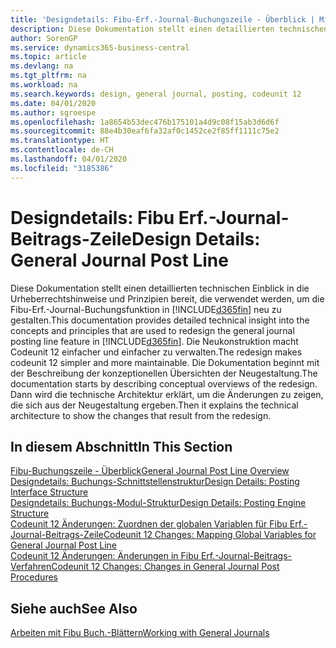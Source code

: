 ```yaml
---
title: 'Designdetails: Fibu-Erf.-Journal-Buchungszeile - Überblick | Microsoft Docs'
description: Diese Dokumentation stellt einen detaillierten technischen Einblick in die Urheberrechtshinweise und Prinzipien bereit, die verwendet werden, um die Finanzbuchhaltungs-Buchungsfunktion in Business Central neu zu gestalten.
author: SorenGP
ms.service: dynamics365-business-central
ms.topic: article
ms.devlang: na
ms.tgt_pltfrm: na
ms.workload: na
ms.search.keywords: design, general journal, posting, codeunit 12
ms.date: 04/01/2020
ms.author: sgroespe
ms.openlocfilehash: 1a8654b53dec476b175101a4d9c08f15ab3d6d6f
ms.sourcegitcommit: 88e4b30eaf6fa32af0c1452ce2f85ff1111c75e2
ms.translationtype: HT
ms.contentlocale: de-CH
ms.lasthandoff: 04/01/2020
ms.locfileid: "3185386"
---
```

# <a name="design-details-general-journal-post-line"></a><span data-ttu-id="db823-103">Designdetails: Fibu Erf.-Journal-Beitrags-Zeile</span><span class="sxs-lookup"><span data-stu-id="db823-103">Design Details: General Journal Post Line</span></span>
<span data-ttu-id="db823-104">Diese Dokumentation stellt einen detaillierten technischen Einblick in die Urheberrechtshinweise und Prinzipien bereit, die verwendet werden, um die Fibu-Erf.-Journal-Buchungsfunktion in [!INCLUDE[d365fin](includes/d365fin_md.md)] neu zu gestalten.</span><span class="sxs-lookup"><span data-stu-id="db823-104">This documentation provides detailed technical insight into the concepts and principles that are used to redesign the general journal posting line feature in [!INCLUDE[d365fin](includes/d365fin_md.md)].</span></span> <span data-ttu-id="db823-105">Die Neukonstruktion macht Codeunit 12 einfacher und einfacher zu verwalten.</span><span class="sxs-lookup"><span data-stu-id="db823-105">The redesign makes codeunit 12 simpler and more maintainable.</span></span> <span data-ttu-id="db823-106">Die Dokumentation beginnt mit der Beschreibung der konzeptionellen Übersichten der Neugestaltung.</span><span class="sxs-lookup"><span data-stu-id="db823-106">The documentation starts by describing conceptual overviews of the redesign.</span></span> <span data-ttu-id="db823-107">Dann wird die technische Architektur erklärt, um die Änderungen zu zeigen, die sich aus der Neugestaltung ergeben.</span><span class="sxs-lookup"><span data-stu-id="db823-107">Then it explains the technical architecture to show the changes that result from the redesign.</span></span>  

## <a name="in-this-section"></a><span data-ttu-id="db823-108">In diesem Abschnitt</span><span class="sxs-lookup"><span data-stu-id="db823-108">In This Section</span></span>  
[<span data-ttu-id="db823-109">Fibu-Buchungszeile - Überblick</span><span class="sxs-lookup"><span data-stu-id="db823-109">General Journal Post Line Overview</span></span>](design-details-general-journal-post-line-overview.md)  
[<span data-ttu-id="db823-110">Designdetails: Buchungs-Schnittstellenstruktur</span><span class="sxs-lookup"><span data-stu-id="db823-110">Design Details: Posting Interface Structure</span></span>](design-details-posting-interface-structure.md)  
[<span data-ttu-id="db823-111">Designdetails: Buchungs-Modul-Struktur</span><span class="sxs-lookup"><span data-stu-id="db823-111">Design Details: Posting Engine Structure</span></span>](design-details-posting-engine-structure.md)  
[<span data-ttu-id="db823-112">Codeunit 12 Änderungen: Zuordnen der globalen Variablen für Fibu Erf.-Journal-Beitrags-Zeile</span><span class="sxs-lookup"><span data-stu-id="db823-112">Codeunit 12 Changes: Mapping Global Variables for General Journal Post Line</span></span>](design-details-codeunit-12-changes-mapping-global-variables-for-general-journal-post-line.md)  
[<span data-ttu-id="db823-113">Codeunit 12 Änderungen: Änderungen in Fibu Erf.-Journal-Beitrags-Verfahren</span><span class="sxs-lookup"><span data-stu-id="db823-113">Codeunit 12 Changes: Changes in General Journal Post Procedures</span></span>](design-details-codeunit-12-changes-changes-in-general-journal-post-procedures.md)  

## <a name="see-also"></a><span data-ttu-id="db823-114">Siehe auch</span><span class="sxs-lookup"><span data-stu-id="db823-114">See Also</span></span>  
[<span data-ttu-id="db823-115">Arbeiten mit Fibu Buch.-Blättern</span><span class="sxs-lookup"><span data-stu-id="db823-115">Working with General Journals</span></span>](ui-work-general-journals.md)
